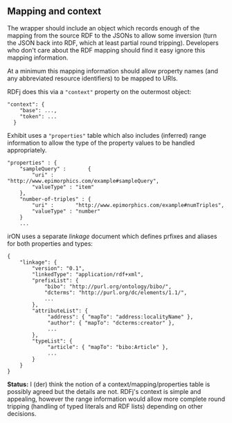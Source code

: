 ## Mapping and context ##

The wrapper should include an object which records enough of the mapping from the source RDF to the JSONs to allow some inversion (turn the JSON back into RDF, which at least partial round tripping). Developers who don't care about the RDF mapping should find it easy ignore this mapping information.

At a minimum this mapping information should allow property names (and any abbreviated resource identifiers) to be mapped to URIs.

RDFj does this via a `"context"` property on the outermost object:

```
"context": {
    "base": ...,
    "token": ...
  }
```

Exhibit uses a `"properties"` table which also includes (inferred) range information to allow the type of the property values to be handled appropriately.

```
"properties" : {
    "sampleQuery" :       {
        "uri" :       "http://www.epimorphics.com/example#sampleQuery",
        "valueType" : "item"
    },
    "number-of-triples" : {
        "uri" :       "http://www.epimorphics.com/example#numTriples",
        "valueType" : "number"
    }
    ...
```

irON uses a separate _linkage_ document which defines prfixes and aliases for both properties and types:

```
{
    "linkage": {
        "version": "0.1",
        "linkedType": "application/rdf+xml",
        "prefixList": {
            "bibo": "http://purl.org/ontology/bibo/",
            "dcterms": "http://purl.org/dc/elements/1.1/",
            ...
        },
        "attributeList": {
             "address": { "mapTo": "address:localityName" },
             "author": { "mapTo": "dcterms:creator" },
             ...
        },
        "typeList": {
             "article": { "mapTo": "bibo:Article" },
             ...
        }
    }
}
```

**Status:** I (der) think the notion of a context/mapping/properties table is possibly agreed but the details are not. RDFj's context is simple and appealing, however the range information would allow more complete round tripping (handling of typed literals and RDF lists) depending on other decisions.